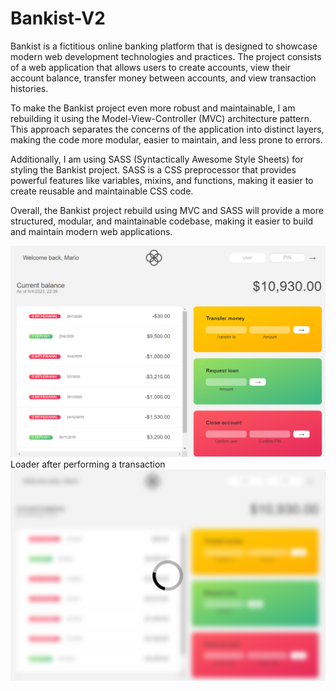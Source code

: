 # Bankist-V2

Bankist is a fictitious online banking platform that is designed to showcase modern web development technologies and practices. The project consists of a web application that allows users to create accounts, view their account balance, transfer money between accounts, and view transaction histories.

To make the Bankist project even more robust and maintainable, I am rebuilding it using the Model-View-Controller (MVC) architecture pattern. This approach separates the concerns of the application into distinct layers, making the code more modular, easier to maintain, and less prone to errors.

Additionally, I am using SASS (Syntactically Awesome Style Sheets) for styling the Bankist project. SASS is a CSS preprocessor that provides powerful features like variables, mixins, and functions, making it easier to create reusable and maintainable CSS code.

Overall, the Bankist project rebuild using MVC and SASS will provide a more structured, modular, and maintainable codebase, making it easier to build and maintain modern web applications.

![APP VIEW](bankist-home.png)
Loader after performing a transaction
![APP LOADING TRANSACTIONS](bankist-spinner.png)
